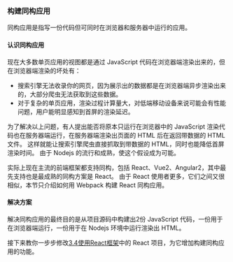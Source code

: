 ### 构建同构应用
同构应用是指写一份代码但可同时在浏览器和服务器中运行的应用。

#### 认识同构应用
现在大多数单页应用的视图都是通过 JavaScript 代码在浏览器端渲染出来的，但在浏览器端渲染的坏处有：

- 搜索引擎无法收录你的网页，因为展示出的数据都是在浏览器端异步渲染出来的，大部分爬虫无法获取到这些数据。
- 对于复杂的单页应用，渲染过程计算量大，对低端移动设备来说可能会有性能问题，用户能明显感知到首屏的渲染延迟。

为了解决以上问题，有人提出能否将原本只运行在浏览器中的 JavaScript 渲染代码也在服务器端运行，在服务器端渲染出页面的 HTML 后在返回带数据的 HTML 文件。
这样就能让搜索引擎爬虫直接抓取到带数据的 HTML，同时也能降低首屏渲染时间。
由于 Nodejs 的流行和成熟，使这个假设成为可能。

实际上现在主流的前端框架都支持同构，包括 React、Vue2、Angular2，其中最先支持也是最成熟的同构方案是 React。
由于 React 使用者更多，它们之间又很相似，本节只介绍如何用 Webpack 构建 React 同构应用。

#### 解决方案
解决同构应用的最终目的是从项目源码中构建出2份 JavaScript 代码，一份用于在浏览器端运行，一份用于在 Nodejs 环境中运行渲染出 HTML。

接下来教你一步步修改[3.4使用React框架](3.4使用React框架.md)中的 React 项目，为它增加构建同构应用的功能。
